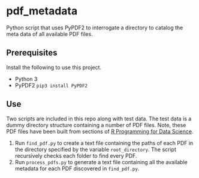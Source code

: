 # pdf_metadata
Python script that uses PyPDF2 to interrogate a directory to catalog the meta data of all available PDF files.

## Prerequisites
Install the following to use this project.
* Python 3
* PyPDF2 `pip3 install PyPDF2`

## Use
Two scripts are included in this repo along with test data. The test data is a dummy directory structure containing a number of PDF files. Note, these PDF files have been built from sections of [R Programming for Data Science](https://bookdown.org/rdpeng/rprogdatascience/).
1. Run `find_pdf.py` to create a text file containing the paths of each PDF in the directory specified by the variable `root_directory`. The script recursively checks each folder to find every PDF.
2. Run `process_pdfs.py` to generate a text file containing all the available metadata for each PDF discovered in `find_pdf.py`.
